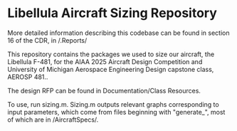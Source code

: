 # Libellula Aircraft Sizing Repository

More detailed information describing this codebase can be found in section 16 of the CDR, in /.Reports/

This repository contains the packages we used to size our aircraft, the Libellula F-481, for the AIAA 2025 Aircraft Design Competition and University of Michigan Aerospace Engineering Design capstone class, AEROSP 481.. 

The design RFP can be found in Documentation/Class Resources.

To use, run sizing.m. Sizing.m outputs relevant graphs corresponding to input parameters, which come from files beginning with "generate_", most of which are in /AircraftSpecs/.
